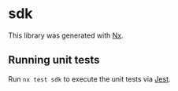 # sdk

This library was generated with [Nx](https://nx.dev).

## Running unit tests

Run `nx test sdk` to execute the unit tests via [Jest](https://jestjs.io).
